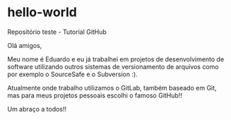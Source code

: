 # hello-world
Repositório teste - Tutorial GitHub

Olá amigos,

Meu nome é Eduardo e eu já trabalhei em projetos de desenvolvimento de software utilizando outros sistemas de versionamento de arquivos como por exemplo o SourceSafe e o Subversion :).

Atualmente onde trabalho utilizamos o GitLab, também baseado em Git, mas para meus projetos pessoais escolhi o famoso GitHub!!


Um abraço a todos!!

